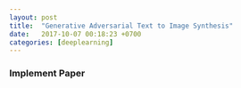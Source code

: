 ```yaml
---
layout: post
title:  "Generative Adversarial Text to Image Synthesis"
date:   2017-10-07 00:18:23 +0700
categories: [deeplearning]
---
```


### Implement Paper

